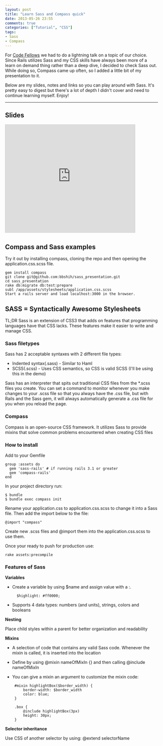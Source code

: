 ```yaml
---
layout: post
title: "Learn Sass and Compass quick"
date: 2013-05-26 23:55
comments: true
categories: ["Tutorial", "CSS"]
tags:
- Sass
- Compass
---
```


For [Code Fellows](http://codefellows.org) we had to do a lightning talk on a topic of our choice. Since Rails utilizes Sass and my CSS skills have always been more of a learn on demand thing rather than a deep dive, I decided to check Sass out. While doing so, Compass came up often, so I added a little bit of my presentation to it.

Below are my slides, notes and links so you can play around with Sass. It's pretty easy to digest but there's a lot of depth I didn't cover and need to continue learning myself. Enjoy!

---

## Slides
<iframe src="http://www.slideshare.net/slideshow/embed_code/21581469" width="427" height="356" frameborder="0" marginwidth="0" marginheight="0" scrolling="no" style="border:1px solid #CCC;border-width:1px 1px 0;margin-bottom:5px" allowfullscreen webkitallowfullscreen mozallowfullscreen> </iframe>

## Compass and Sass examples
Try it out by installing compass, cloning the repo and then opening the application.css.scss file.

    gem install compass
    git clone git@github.com:bbshih/sass_presentation.git
    cd sass_presentation
    rake db:migrate db:test:prepare
    subl /app/assets/stylesheets/application.css.scss
    Start a rails server and load localhost:3000 in the browser.

## SASS = Syntactically Awesome Stylesheets

TL;DR Sass is an extension of CSS3 that adds on features that programming languages have that CSS lacks. These features make it easier to write and manage CSS.

### Sass filetypes

Sass has 2 acceptable syntaxes with 2 different file types:

 - Indented syntax(.sass) - Similar to Haml
 - SCSS(.scss) - Uses CSS semantics, so CSS is valid SCSS (I'll be using this in the demo)

Sass has an interpreter that spits out traditional CSS files from the *.scss files you create. You can set a command to monitor whenever you make changes to your .scss file so that you always have the .css file, but with Rails and the Sass gem, it will always automatically generate a .css file for you when you reload the page.

### Compass

Compass is an open-source CSS framework. It utilizes Sass to provide mixins that solve common problems encountered when creating CSS files

### How to install

Add to your Gemfile

    group :assets do
      gem 'sass-rails' # if running rails 3.1 or greater
      gem 'compass-rails'
    end

In your project directory run:

    $ bundle
    $ bundle exec compass init

Rename your application.css to application.css.scss to change it into a Sass file. Then add the import below to the file:

    @import "compass"

Create new .scss files and @import them into the application.css.scss to use them.

Once your ready to push for production use:

    rake assets:precompile

### Features of Sass

**Variables**

- Create a variable by using $name and assign value with a :.

        $highlight: #ff0000;

- Supports 4 data types: numbers (and units), strings, colors and booleans

**Nesting**

Place child styles within a parent for better organization and readability

**Mixins**

 - A selection of code that contains any valid Sass code. Whenever the mixin is called, it is inserted into the location
 - Define by using @mixin nameOfMixIn {} and then calling @include nameOfMixIn
 - You can give a mixin an argument to customize the mixin code:

        #mixin highlightBox($border_width) {
            border-width: $border_width
            color: blue;
        }

        .box {
            @include highlightBox(3px)
            height: 30px;
        }

**Selector inheritance**

Use CSS of another selector by using:
    @extend selectorName
